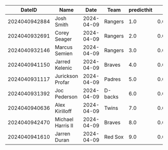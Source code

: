 DateID         |  Name               |  Date        |  Team     |  predicthit  |  predicthitproba     |  hitbool  |  Last7DaysAVG  |  Last15DaysAVG  |  Last30DaysAVG
---------------|---------------------|--------------|-----------|--------------|----------------------|-----------|----------------|-----------------|---------------
2024040942884  |  Josh Smith         |  2024-04-09  |  Rangers  |  1.0         |  0.6545277706846973  |  False    |  0.333         |  0.316          |  0.316
2024040932691  |  Corey Seager       |  2024-04-09  |  Rangers  |  2.0         |  0.6163220345270596  |  False    |  0.32          |  0.368          |  0.368
2024040932146  |  Marcus Semien      |  2024-04-09  |  Rangers  |  3.0         |  0.6144097662249349  |  False    |  0.292         |  0.275          |  0.275
2024040941150  |  Jarred Kelenic     |  2024-04-09  |  Braves   |  4.0         |  0.6114142253380098  |  False    |  0.455         |  0.5            |  0.5
2024040931117  |  Jurickson Profar   |  2024-04-09  |  Padres   |  5.0         |  0.6102853497056274  |  False    |  0.35          |  0.324          |  0.308
2024040931392  |  Joc Pederson       |  2024-04-09  |  D-backs  |  6.0         |  0.6090169110913639  |  False    |  0.333         |  0.467          |  0.467
2024040940636  |  Alex Kirilloff     |  2024-04-09  |  Twins    |  7.0         |  0.6069627740772872  |  False    |  0.412         |  0.37           |  0.37
2024040942470  |  Michael Harris II  |  2024-04-09  |  Braves   |  8.0         |  0.6047775676379895  |  False    |  0.3           |  0.361          |  0.361
2024040941610  |  Jarren Duran       |  2024-04-09  |  Red Sox  |  9.0         |  0.6047187465878378  |  False    |  0.455         |  0.349          |  0.349
